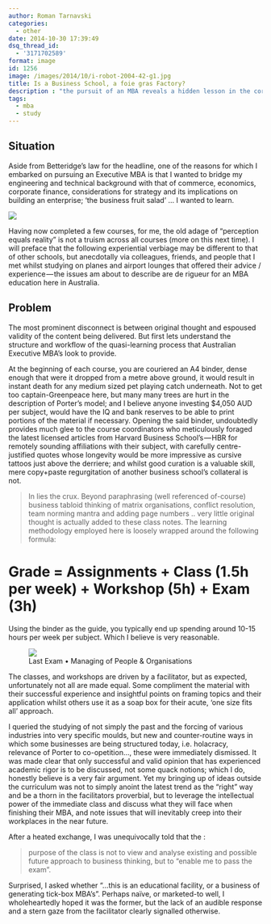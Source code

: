 ```yaml
---
author: Roman Tarnavski
categories:
  - other
date: 2014-10-30 17:39:49
dsq_thread_id:
  - '3171702589'
format: image
id: 1256
image: /images/2014/10/i-robot-2004-42-g1.jpg
title: Is a Business School, a foie gras Factory?
description : "the pursuit of an MBA reveals a hidden lesson in the corporate education schemes"
tags:
  - mba
  - study
---
```


## Situation
Aside from Betteridge’s law for the headline, one of the reasons for which I embarked on pursuing an Executive MBA is that I wanted to bridge my engineering and technical background with that of commerce, economics, corporate finance, considerations for strategy and its implications on building an enterprise; ‘the business fruit salad’ … I wanted to learn.

![](/images/2014/10/i-robot-2004-42-g1.jpg)

Having now completed a few courses, for me, the old adage of “perception equals reality” is not a truism across all courses (more on this next time). I will preface that the following experiential verbiage may be different to that of other schools, but anecdotally via colleagues, friends, and people that I met whilst studying on planes and airport lounges that offered their advice / experience — the issues am about to describe are de rigueur for an MBA education here in Australia.

## Problem
The most prominent disconnect is between original thought and espoused validity of the content being delivered. But first lets understand the structure and workflow of the quasi-learning process that Australian Executive MBA’s look to provide.

At the beginning of each course, you are couriered an A4 binder, dense enough that were it dropped from a metre above ground, it would result in instant death for any medium sized pet playing catch underneath. Not to get too captain-Greenpeace here, but many many trees are hurt in the description of Porter’s model; and I believe anyone investing $4,050 AUD per subject, would have the IQ and bank reserves to be able to print portions of the material if necessary. Opening the said binder, undoubtedly provides much glee to the course coordinators who meticulously foraged the latest licensed articles from Harvard Business School’s — HBR for remotely sounding affiliations with their subject, with carefully centre-justified quotes whose longevity would be more impressive as cursive tattoos just above the derriere; and whilst good curation is a valuable skill, mere copy+paste regurgitation of another business school’s collateral is not.

> In lies the crux. Beyond paraphrasing (well referenced of-course) business tabloid thinking of matrix organisations, conflict resolution, team norming mantra and adding page numbers .. very little original thought is actually added to these class notes.
The learning methodology employed here is loosely wrapped around the following formula:

# Grade = Assignments + Class (1.5h per week) + Workshop (5h) + Exam (3h)

Using the binder as the guide, you typically end up spending around 10-15 hours per week per subject. Which I believe is very reasonable.

<figure>
  <img src="/images/2014/10/unsw_desks.jpeg">
  <figcaption>Last Exam • Managing of People & Organisations</figcaption>
</figure>

The classes, and workshops are driven by a facilitator, but as expected, unfortunately not all are made equal. Some compliment the material with their successful experience and insightful points on framing topics and their application whilst others use it as a soap box for their acute, ‘one size fits all’ approach.

I queried the studying of not simply the past and the forcing of various industries into very specific moulds, but new and counter-routine ways in which some businesses are being structured today, i.e. holacracy, relevance of Porter to co-opetition…, these were immediately dismissed. It was made clear that only successful and valid opinion that has experienced academic rigor is to be discussed, not some quack notions; which I do, honestly believe is a very fair argument. Yet my bringing up of ideas outside the curriculum was not to simply anoint the latest trend as the “right” way and be a thorn in the facilitators proverbial, but to leverage the intellectual power of the immediate class and discuss what they will face when finishing their MBA, and note issues that will inevitably creep into their workplaces in the near future.

After a heated exchange, I was unequivocally told that the :

> purpose of the class is not to view and analyse existing and possible future approach to business thinking, but to “enable me to pass the exam”. 

Surprised, I asked whether “…this is an educational facility, or a business of generating tick-box MBA’s”. Perhaps naïve, or marketed-to well, I wholeheartedly hoped it was the former, but the lack of an audible response and a stern gaze from the facilitator clearly signalled otherwise.
